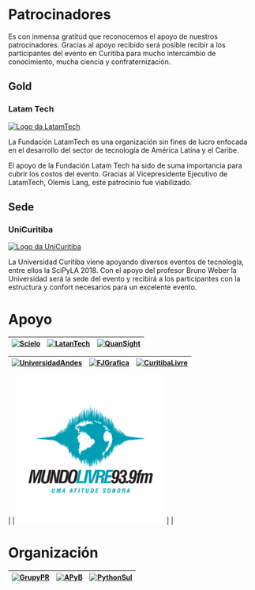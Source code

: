 # Patrocinadores

Es con inmensa gratitud que reconocemos el apoyo de nuestros patrocinadores. Gracias al apoyo recibido será posible recibir a los participantes del evento en Curitiba para mucho intercambio de conocimiento, mucha ciencia y confraternización.

## **Gold**

### Latam Tech

[![Logo da LatamTech](../../assets/img/logo_latan_tech.png)](http://latamtech.foundation/)

La Fundación LatamTech es una organización sin fines de lucro enfocada en el desarrollo del sector de tecnología de América Latina y el Caribe.

El apoyo de la Fundación Latam Tech ha sido de suma importancia para cubrir los costos del evento. Gracias al Vicepresidente Ejecutivo de LatamTech, Olemis Lang, este patrocinio fue viabilizado.

## **Sede**

###  UniCuritiba

[![Logo da UniCuritiba](../../assets/img/logomarca_unicuritiba.png)](http://unicuritiba.edu.br/)


La Universidad Curitiba viene apoyando diversos eventos de tecnología, entre ellos la SciPyLA 2018. Con el apoyo del profesor Bruno Weber la Universidad será la sede del evento y recibirá a los participantes con la estructura y confort necesarios para un excelente evento.

# Apoyo

| [![Scielo](../../assets/img/sponsors/logo_SciELO-hz.png)](http://www.scielo.org) | [![LatanTech](../../assets/img/sponsors/logo_latan_tech_h200.png)](http://latamtech.foundation/) | [![QuanSight](../../assets/img/sponsors/logo_quan_sight-hz.png)](https://www.quansight.com/) |
|:---:|:---:|:---:|

| [![UniversidadAndes](../../assets/img/sponsors/logo_uniandes_h100.png)](https://uniandes.edu.co/) | [![FJGrafica](../../assets/img/sponsors/logo_grafica-hz.png)](https://www.fjhomeoffice.com/) |  [![CuritibaLivre](../../assets/img/sponsors/logo_curitibalivre_hz.png)](http://curitibalivre.org.br) |
|:---:|:---:|:---:|

|  | [![Mundo Livre FM](../../assets/img/sponsors/logo_mundolivre.png)](http://www.mundolivrefm.com.br/) |  |

#  Organización

| [![GrupyPR](../../assets/img/sponsors/grupypr-hz.png)](https://grupypr.github.io/) | [![APyB](../../assets/img/sponsors/apyb-hz.png)](http://associacao.python.org.br/) | [![PythonSul](../../assets/img/sponsors/pythonsul-hz.png)](https://pythonsul.org/) |
|:---:|:---:|:---:|